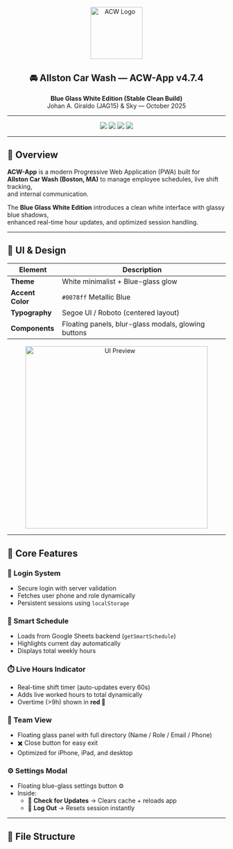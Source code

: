 <p align="center">
  <img src="https://i.imgur.com/1LqoqYp.png" width="120" alt="ACW Logo"><br>
  <h2 align="center">🚘 Allston Car Wash — ACW-App v4.7.4</h2>
  <p align="center">
    <b>Blue Glass White Edition (Stable Clean Build)</b><br>
    Johan A. Giraldo (JAG15) & Sky — October 2025
  </p>
</p>

---

<p align="center">
  <img src="https://img.shields.io/badge/Version-4.7.4-blue?style=for-the-badge&logo=vercel">
  <img src="https://img.shields.io/badge/Status-Stable-success?style=for-the-badge&logo=github">
  <img src="https://img.shields.io/badge/Platform-PWA%20|%20Web%20|%20iOS%20|%20Android-lightgrey?style=for-the-badge&logo=googlechrome">
  <img src="https://img.shields.io/badge/Made%20with-%E2%9D%A4%EF%B8%8F%20in%20Boston-red?style=for-the-badge">
</p>

---

## 🧠 Overview

**ACW-App** is a modern Progressive Web Application (PWA) built for  
**Allston Car Wash (Boston, MA)** to manage employee schedules, live shift tracking,  
and internal communication.  

The **Blue Glass White Edition** introduces a clean white interface with glassy blue shadows,  
enhanced real-time hour updates, and optimized session handling.

---

## 🎨 UI & Design

| Element | Description |
|----------|-------------|
| **Theme** | White minimalist + Blue-glass glow |
| **Accent Color** | `#0078ff` Metallic Blue |
| **Typography** | Segoe UI / Roboto (centered layout) |
| **Components** | Floating panels, blur-glass modals, glowing buttons |

<p align="center">
  <img src="https://i.imgur.com/QLxFoRy.png" width="420" alt="UI Preview">
</p>

---

## 🧩 Core Features

### 🔐 Login System
- Secure login with server validation  
- Fetches user phone and role dynamically  
- Persistent sessions using `localStorage`

### 📅 Smart Schedule
- Loads from Google Sheets backend (`getSmartSchedule`)  
- Highlights current day automatically  
- Displays total weekly hours  

### ⏱️ Live Hours Indicator
- Real-time shift timer (auto-updates every 60s)  
- Adds live worked hours to total dynamically  
- Overtime (>9h) shown in **red 🔴**

### 👥 Team View
- Floating glass panel with full directory (Name / Role / Email / Phone)  
- ✖️ Close button for easy exit  
- Optimized for iPhone, iPad, and desktop  

### ⚙️ Settings Modal
- Floating blue-glass settings button ⚙️  
- Inside:  
  - 🔄 **Check for Updates** → Clears cache + reloads app  
  - 🚪 **Log Out** → Resets session instantly  

---

## 📁 File Structure
